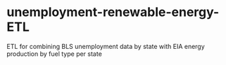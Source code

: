 # unemployment-renewable-energy-ETL
ETL for combining BLS unemployment data by state with EIA energy production by fuel type per state
